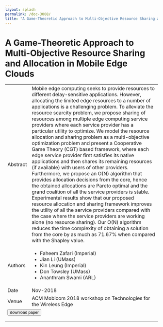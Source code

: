 ```yaml
---
layout: splash
permalink: /doc-3008/
title: "A Game-Theoretic Approach to Multi-Objective Resource Sharing and Allocation in Mobile Edge Clouds"
---
```


# A Game-Theoretic Approach to Multi-Objective Resource Sharing and Allocation in Mobile Edge Clouds

<table>
    <tbody>
    <tr>
        <td>Abstract</td>
        <td>Mobile edge computing seeks to provide resources to different delay-sensitive applications. However, allocating the limited edge resources to a number of applications is a challenging problem. To alleviate the resource scarcity problem, we propose sharing of resources among multiple edge computing service providers where each service provider has a particular utility to optimize. We model the resource allocation and sharing problem as a multi-objective optimization problem and present a Cooperative Game Theory (CGT) based framework, where each edge service provider first satisfies its native applications and then shares its remaining resources (if available) with users of other providers. Furthermore, we propose an O(N) algorithm that provides allocation decisions from the core, hence the obtained allocations are Pareto optimal and the grand coalition of all the service providers is stable. Experimental results show that our proposed resource allocation and sharing framework improves the utility of all the service providers compared with the case where the service providers are working alone (no resource sharing). Our O(N) algorithm reduces the time complexity of obtaining a solution from the core by as much as 71.67% when compared with the Shapley value.</td>
    </tr>
    <tr>
        <td>Authors</td>
        <td>
            <ul>
                <li>Faheem Zafari (Imperial)</li>
                <li>Jian Li (UMass)</li>
                <li>Kin Leung (Imperial)</li>
                <li>Don Towsley (UMass)</li>
                <li>Ananthram Swami (ARL)</li>
            </ul>
        </td>
    </tr>
    <tr>
        <td>Date</td>
        <td>Nov-2018</td>
    </tr>
    <tr>
        <td>Venue</td>
        <td>ACM Mobicom 2018 workshop on Technologies for the Wireless Edge</td>
    </tr>
        <tr>
            <td colspan="2">
                <form method="get" action="https://ibm.box.com/v/doc-3008-paper">
                    <button type="submit">download paper</button>
                </form>
            </td>
        </tr>
    </tbody>
</table>
